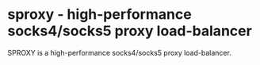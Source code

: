 # sproxy - high-performance socks4/socks5 proxy load-balancer

SPROXY is a high-performance socks4/socks5 proxy load-balancer. 